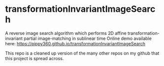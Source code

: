 # transformationInvariantImageSearch
A reverse image search algorithm which performs 2D affine transformation-invariant partial image-matching in sublinear time
Online demo available here: https://pippy360.github.io/transformationInvariantImageSearch

This repo is a cleaned up version of the many other repos on my github that this project is spread across.

